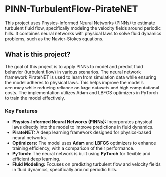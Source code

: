 # PINN-TurbulentFlow-PirateNET

This project uses Physics-Informed Neural Networks (PINNs) to estimate turbulent fluid flow, specifically modeling the velocity fields around periodic hills. It combines neural networks with physical laws to solve fluid dynamics problems, such as the Navier-Stokes equations.

## What is this project?
The goal of this project is to apply PINNs to model and predict fluid behavior (turbulent flow) in various scenarios. The neural network framework PirateNET is used to learn from simulation data while ensuring the model adheres to physical laws. This helps improve the model’s accuracy while reducing reliance on large datasets and high computational costs. The implementation utilizes Adam and LBFGS optimizers in PyTorch to train the model effectively.

### Key Features

- **Physics-Informed Neural Networks (PINNs):** Incorporates physical laws directly into the model to improve predictions in fluid dynamics.
- **PirateNET:** A deep learning framework designed for physics-based neural networks.
- **Optimizers:** The model uses **Adam** and **LBFGS** optimizers to enhance training efficiency, with a comparison of their performance.
- **PyTorch:** The neural network is built using **PyTorch** for flexible and efficient deep learning.
- **Fluid Modeling:** Focuses on predicting turbulent flow and velocity fields in fluid dynamics, specifically around periodic hills.
